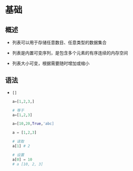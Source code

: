 # 基础

## 概述

+ 列表可以用于存储任意数目、任意类型的数据集合
+ 列表是内置可变序列，是包含多个元素的有序连续的内存空间

+ 列表大小可变，根据需要随时增加或缩小

## 语法

+ `[]`

  ```py
  a=[1,2,3,]

  # 等于
  a=[1,2,3]
  ```

  ```py
  a=[10,20,True,'abc]
  ```

  ```py
  a = [1,2,3]

  # 读取
  a[1] # 2

  # 设置
  a[0] = 10
  # a [10, 2, 3]
  ```
